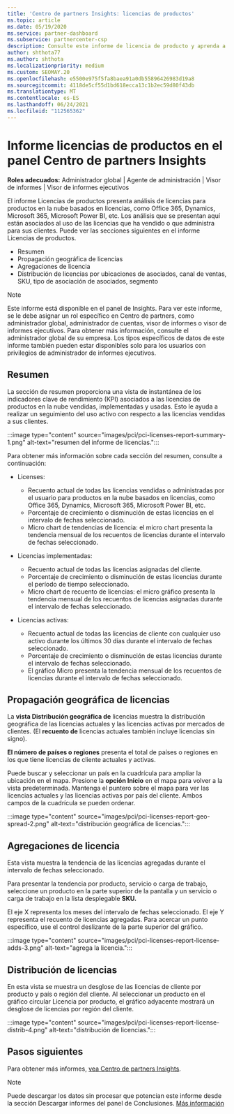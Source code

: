 ```yaml
---
title: 'Centro de partners Insights: licencias de productos'
ms.topic: article
ms.date: 05/19/2020
ms.service: partner-dashboard
ms.subservice: partnercenter-csp
description: Consulte este informe de licencia de producto y aprenda a mejorar con los productos en la nube basados en licencias que vende o administra para sus clientes.
author: shthota77
ms.author: shthota
ms.localizationpriority: medium
ms.custom: SEOMAY.20
ms.openlocfilehash: e5500e975f5fa8baea91a0db55896426983d19a8
ms.sourcegitcommit: 4118de5cf55d1bd618ecca13c1b2ec59d80f43db
ms.translationtype: MT
ms.contentlocale: es-ES
ms.lasthandoff: 06/24/2021
ms.locfileid: "112565362"
---
```

# <a name="product-licenses-report-in-the-partner-center-insights-dashboard"></a>Informe licencias de productos en el panel Centro de partners Insights

**Roles adecuados:** Administrador global | Agente de administración | Visor de informes | Visor de informes ejecutivos

El informe Licencias de productos presenta análisis de licencias para productos en la nube basados en licencias, como Office 365, Dynamics, Microsoft 365, Microsoft Power BI, etc. Los análisis que se presentan aquí están asociados al uso de las licencias que ha vendido o que administra para sus clientes. Puede ver las secciones siguientes en el informe Licencias de productos.

- Resumen
- Propagación geográfica de licencias
- Agregaciones de licencia
- Distribución de licencias por ubicaciones de asociados, canal de ventas, SKU, tipo de asociación de asociados, segmento

 > [!NOTE]
 > Este informe está disponible en el panel de Insights. Para ver este informe, se le debe asignar un rol específico en Centro de partners, como administrador global, administrador de cuentas, visor de informes o visor de informes ejecutivos. Para obtener más información, consulte el administrador global de su empresa. Los tipos específicos de datos de este informe también pueden estar disponibles solo para los usuarios con privilegios de administrador de informes ejecutivos.

## <a name="summary"></a>Resumen

La sección de resumen proporciona una vista de instantánea de los indicadores clave de rendimiento (KPI) asociados a las licencias de productos en la nube vendidas, implementadas y usadas. Esto le ayuda a realizar un seguimiento del uso activo con respecto a las licencias vendidas a sus clientes.

:::image type="content" source="images/pci/pci-licenses-report-summary-1.png" alt-text="resumen del informe de licencias.":::

Para obtener más información sobre cada sección del resumen, consulte a continuación:

- Licenses: 
  - Recuento actual de todas las licencias vendidas o administradas por el usuario para productos en la nube basados en licencias, como Office 365, Dynamics, Microsoft 365, Microsoft Power BI, etc.
  - Porcentaje de crecimiento o disminución de estas licencias en el intervalo de fechas seleccionado.
  - Micro chart de tendencias de licencia: el micro chart presenta la tendencia mensual de los recuentos de licencias durante el intervalo de fechas seleccionado.

- Licencias implementadas:
  - Recuento actual de todas las licencias asignadas del cliente.
  - Porcentaje de crecimiento o disminución de estas licencias durante el período de tiempo seleccionado.
  - Micro chart de recuento de licencias: el micro gráfico presenta la tendencia mensual de los recuentos de licencias asignadas durante el intervalo de fechas seleccionado.

- Licencias activas: 
  - Recuento actual de todas las licencias de cliente con cualquier uso activo durante los últimos 30 días durante el intervalo de fechas seleccionado.
  - Porcentaje de crecimiento o disminución de estas licencias durante el intervalo de fechas seleccionado.
  - El gráfico Micro presenta la tendencia mensual de los recuentos de licencias durante el intervalo de fechas seleccionado.

## <a name="geographical-spread-of-licenses"></a>Propagación geográfica de licencias

La **vista Distribución geográfica de** licencias muestra la distribución geográfica de las licencias actuales y las licencias activas por mercados de clientes. (El **recuento de** licencias actuales también incluye licencias sin signo).

**El número de países o regiones** presenta el total de países o regiones en los que tiene licencias de cliente actuales y activas.

Puede buscar y seleccionar un país en la cuadrícula para ampliar la ubicación en el mapa. Presione la **opción Inicio** en el mapa para volver a la vista predeterminada. Mantenga el puntero sobre el mapa para ver las licencias actuales y las licencias activas por país del cliente. Ambos campos de la cuadrícula se pueden ordenar.

:::image type="content" source="images/pci/pci-licenses-report-geo-spread-2.png" alt-text="distribución geográfica de licencias.":::

## <a name="license-adds"></a>Agregaciones de licencia

Esta vista muestra la tendencia de las licencias agregadas durante el intervalo de fechas seleccionado. 

Para presentar la tendencia por producto, servicio o carga de trabajo, seleccione un producto en la parte superior de la pantalla y un servicio o carga de trabajo en la lista desplegable **SKU.**

El eje X representa los meses del intervalo de fechas seleccionado. El eje Y representa el recuento de licencias agregadas. Para acercar un punto específico, use el control deslizante de la parte superior del gráfico.

:::image type="content" source="images/pci/pci-licenses-report-license-adds-3.png" alt-text="agrega la licencia.":::

## <a name="license-distribution"></a>Distribución de licencias

En esta vista se muestra un desglose de las licencias de cliente por producto y país o región del cliente. Al seleccionar un producto  en el gráfico circular Licencia por producto, el gráfico adyacente mostrará un desglose de licencias por región del cliente.

:::image type="content" source="images/pci/pci-licenses-report-license-distrib-4.png" alt-text="distribución de licencias.":::

## <a name="next-steps"></a>Pasos siguientes

Para obtener más informes, [vea Centro de partners Insights](partner-center-insights.md).

>[!NOTE] 
> Puede descargar los datos sin procesar que potencian este informe desde la sección Descargar informes del panel de Conclusiones. [Más información](pci-download-reports.md)
